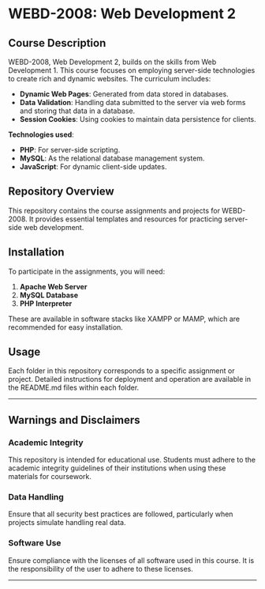 # WEBD-2008: Web Development 2

## Course Description

WEBD-2008, Web Development 2, builds on the skills from Web Development 1. This course focuses on employing server-side technologies to create rich and dynamic websites. The curriculum includes:

- **Dynamic Web Pages**: Generated from data stored in databases.
- **Data Validation**: Handling data submitted to the server via web forms and storing that data in a database.
- **Session Cookies**: Using cookies to maintain data persistence for clients.

**Technologies used**:
- **PHP**: For server-side scripting.
- **MySQL**: As the relational database management system.
- **JavaScript**: For dynamic client-side updates.

## Repository Overview

This repository contains the course assignments and projects for WEBD-2008. It provides essential templates and resources for practicing server-side web development.

## Installation

To participate in the assignments, you will need:
1. **Apache Web Server**
2. **MySQL Database**
3. **PHP Interpreter**

These are available in software stacks like XAMPP or MAMP, which are recommended for easy installation.

## Usage

Each folder in this repository corresponds to a specific assignment or project. Detailed instructions for deployment and operation are available in the README.md files within each folder.

---

## Warnings and Disclaimers

### Academic Integrity
This repository is intended for educational use. Students must adhere to the academic integrity guidelines of their institutions when using these materials for coursework.

### Data Handling
Ensure that all security best practices are followed, particularly when projects simulate handling real data.

### Software Use
Ensure compliance with the licenses of all software used in this course. It is the responsibility of the user to adhere to these licenses.

---
